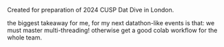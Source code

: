 Created for preparation of 2024 CUSP Dat Dive in London.

the biggest takeaway for me, for my next datathon-like events is that:
we must master multi-threading! otherwise get a good colab workflow for the whole team.